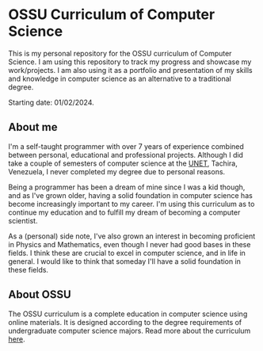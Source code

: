 # OSSU Curriculum of Computer Science

This is my personal repository for the OSSU curriculum of Computer Science. I am using this repository to track my progress and showcase my work/projects. I am also using it as a portfolio and presentation of my skills and knowledge in computer science as an alternative to a traditional degree.

Starting date: 01/02/2024.

## About me

I'm a self-taught programmer with over 7 years of experience combined between personal, educational and professional projects. Although I did take a couple of semesters of computer science at the [UNET](http://www.unet.edu.ve/), Tachira, Venezuela, I never completed my degree due to personal reasons.

Being a programmer has been a dream of mine since I was a kid though, and as I've grown older, having a solid foundation in computer science has become increasingly important to my career. I'm using this curriculum as to continue my education and to fulfill my dream of becoming a computer scientist.

As a (personal) side note, I've also grown an interest in becoming proficient in Physics and Mathematics, even though I never had good bases in these fields. I think these are crucial to excel in computer science, and in life in general. I would like to think that someday I'll have a solid foundation in these fields.

## About OSSU

The OSSU curriculum is a complete education in computer science using online materials. It is designed according to the degree requirements of undergraduate computer science majors. Read more about the curriculum [here](https://github.com/ossu/computer-science?tab=readme-ov-file#summary).
